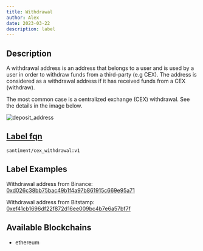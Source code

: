 ```yaml
---
title: Withdrawal
author: Alex
date: 2023-03-22
description: label
---
```


## Description
A withdrawal address is an address that belongs to a user and is used by a user in order to withdraw funds from a third-party (e.g CEX).
The address is considered as a withdrawal address if it has received funds from a CEX (withdraw).

The most common case is a centralized exchange (CEX) withdrawal. See the details in the image below.

![deposit_address](deposit-withdrawal.png)

## [Label fqn](/labels/label-fqn)

`santiment/cex_withdrawal:v1`

## Label Examples
Withdrawal address from Binance: [0xd026c38bb75bac49b1f4a97b861915c669e95a71](https://etherscan.io/address/0xd026c38bb75bac49b1f4a97b861915c669e95a71)

Withdrawal address from Bitstamp: [0xef41cb1696df22f872d16ee009bc4b7e6a57bf7f](https://etherscan.io/address/0xef41cb1696df22f872d16ee009bc4b7e6a57bf7f)

## Available Blockchains
* ethereum
